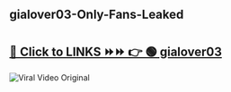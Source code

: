 
 ## gialover03-Only-Fans-Leaked

# <h2><a href="https://clipsfans.com/gialover03&ref=git">🔗 Click to LINKS ⏩⏩ 👉 🟢 gialover03 </a></h2>

<a href="https://clipsfans.com/gialover03&ref=git" rel="nofollow" data-target="animated-image.originalLink"><img src="https://i.ibb.co.com/xMMVF88/686577567.gif" alt="Viral Video Original" style="max-width: 100%; display: inline-block;" data-target="animated-image.originalImage"></a>
